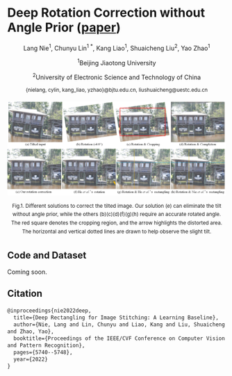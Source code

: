 # Deep Rotation Correction without Angle Prior ([paper](https://arxiv.org/abs/2207.03054))
<p align="center">Lang Nie<sup>1</sup>, Chunyu Lin<sup>1 *</sup>, Kang Liao<sup>1</sup>, Shuaicheng Liu<sup>2</sup>, Yao Zhao<sup>1</sup></p>
<p align="center"><sup>1</sup>Beijing Jiaotong University</p>
<p align="center"><sup>2</sup>University of Electronic Science and Technology of China</p>
<p align="center"><sup>{nielang, cylin, kang_liao, yzhao}@bjtu.edu.cn, liushuaicheng@uestc.edu.cn</sup></p>

<div align=center>
<img src="https://github.com/nie-lang/RotationCorrection/blob/main/fig1.jpg"/>
</div>
<p align="center"><sup>Fig.1. Different solutions to correct the tilted image. Our solution (e) can eliminate the tilt without angle prior, while the others (b)(c)(d)(f)(g)(h) require an accurate rotated angle. The red square denotes the cropping region, and the arrow highlights the distorted area. The horizontal and vertical dotted lines are drawn to help observe the slight tilt.</sup></p>

## Code and Dataset
Coming soon. 

## Citation
```
@inproceedings{nie2022deep,
  title={Deep Rectangling for Image Stitching: A Learning Baseline},
  author={Nie, Lang and Lin, Chunyu and Liao, Kang and Liu, Shuaicheng and Zhao, Yao},
  booktitle={Proceedings of the IEEE/CVF Conference on Computer Vision and Pattern Recognition},
  pages={5740--5748},
  year={2022}
}
```
